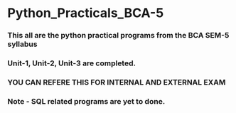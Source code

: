 # Python_Practicals_BCA-5
### This all are the python practical programs from the BCA SEM-5 syllabus
### Unit-1, Unit-2, Unit-3 are completed.
### YOU CAN REFERE THIS FOR INTERNAL AND EXTERNAL EXAM
### Note - SQL related programs are yet to done.
